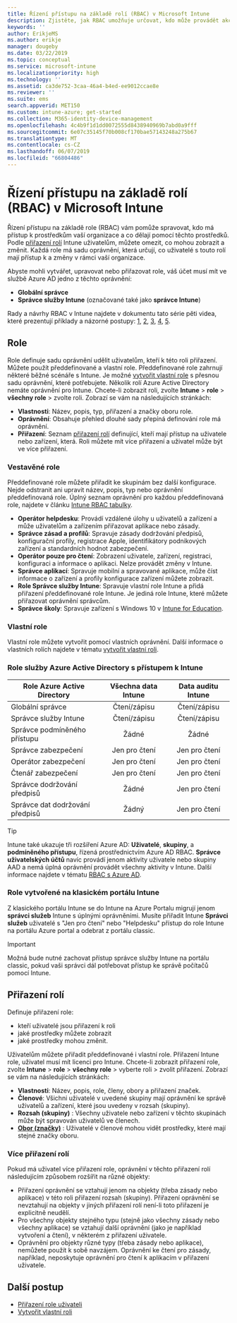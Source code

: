```yaml
---
title: Řízení přístupu na základě rolí (RBAC) v Microsoft Intune
description: Zjistěte, jak RBAC umožňuje určovat, kdo může provádět akce a změny v Microsoft Intune.
keywords: ''
author: ErikjeMS
ms.author: erikje
manager: dougeby
ms.date: 03/22/2019
ms.topic: conceptual
ms.service: microsoft-intune
ms.localizationpriority: high
ms.technology: ''
ms.assetid: ca3de752-3caa-46a4-b4ed-ee9012ccae8e
ms.reviewer: ''
ms.suite: ems
search.appverid: MET150
ms.custom: intune-azure; get-started
ms.collection: M365-identity-device-management
ms.openlocfilehash: 4c4b9f1d1dd0072555d8438940969b7abd0a9fff
ms.sourcegitcommit: 6e07c35145f70b008cf170bae57143248a275b67
ms.translationtype: MT
ms.contentlocale: cs-CZ
ms.lasthandoff: 06/07/2019
ms.locfileid: "66804486"
---
```

# <a name="role-based-access-control-rbac-with-microsoft-intune"></a>Řízení přístupu na základě rolí (RBAC) v Microsoft Intune

Řízení přístupu na základě role (RBAC) vám pomůže spravovat, kdo má přístup k prostředkům vaší organizace a co dělají pomocí těchto prostředků.  Podle [přiřazení rolí](assign-role.md) Intune uživatelům, můžete omezit, co mohou zobrazit a změnit. Každá role má sadu oprávnění, která určují, co uživatelé s touto rolí mají přístup k a změny v rámci vaší organizace.

Abyste mohli vytvářet, upravovat nebo přiřazovat role, váš účet musí mít ve službě Azure AD jedno z těchto oprávnění:
- **Globální správce**
- **Správce služby Intune** (označované také jako **správce Intune**)

Rady a návrhy RBAC v Intune najdete v dokumentu tato série pěti videa, které prezentují příklady a názorné postupy: [1](https://www.youtube.com/watch?v=5deXLMLcnKY), [2](https://www.youtube.com/watch?v=38dnMBLuxbQ), [3](https://www.youtube.com/watch?v=6vqg9cAkMbY), [4](https://www.youtube.com/watch?v=5yOLajFFMHE), [5](https://www.youtube.com/watch?v=P5DDvsSF4Wk).

## <a name="roles"></a>Role
Role definuje sadu oprávnění udělit uživatelům, kteří k této roli přiřazení.
Můžete použít předdefinované a vlastní role. Předdefinované role zahrnují některé běžné scénáře s Intune. Je možné [vytvořit vlastní role](create-custom-role.md) s přesnou sadu oprávnění, které potřebujete. Několik rolí Azure Active Directory nemáte oprávnění pro Intune.
Chcete-li zobrazit roli, zvolte **Intune** > **role** > **všechny role** > zvolte roli. Zobrazí se vám na následujících stránkách:

-   **Vlastnosti**: Název, popis, typ, přiřazení a značky oboru role. 
-   **Oprávnění**: Obsahuje přehled dlouhé sady přepíná definování role má oprávnění.
-   **Přiřazení**: Seznam [přiřazení rolí]( assign-role.md) definující, kteří mají přístup na uživatele nebo zařízení, která. Roli můžete mít více přiřazení a uživatel může být ve více přiřazení.

### <a name="built-in-roles"></a>Vestavěné role
Předdefinované role můžete přiřadit ke skupinám bez další konfigurace. Nejde odstranit ani upravit název, popis, typ nebo oprávnění předdefinovaná role. Úplný seznam oprávnění pro každou předdefinovaná role, najdete v článku [Intune RBAC tabulky](https://gallery.technet.microsoft.com/Intune-RBAC-table-2e3c9a1a).

- **Operátor helpdesku**: Provádí vzdálené úlohy u uživatelů a zařízení a může uživatelům a zařízením přiřazovat aplikace nebo zásady.
- **Správce zásad a profilů**: Spravuje zásady dodržování předpisů, konfigurační profily, registrace Apple, identifikátory podnikových zařízení a standardních hodnot zabezpečení.
- **Operátor pouze pro čtení**: Zobrazení uživatele, zařízení, registraci, konfiguraci a informace o aplikaci. Nelze provádět změny v Intune.
- **Správce aplikací**: Spravuje mobilní a spravované aplikace, může číst informace o zařízení a profily konfigurace zařízení můžete zobrazit.
- **Role Správce služby Intune**: Spravuje vlastní role Intune a přidá přiřazení předdefinované role Intune. Je jediná role Intune, které můžete přiřazovat oprávnění správcům.
- **Správce školy**: Spravuje zařízení s Windows 10 v [Intune for Education](introduction-intune-education.md).

### <a name="custom-roles"></a>Vlastní role
Vlastní role můžete vytvořit pomocí vlastních oprávnění. Další informace o vlastních rolích najdete v tématu [vytvořit vlastní roli](create-custom-role.md).

### <a name="azure-active-directory-roles-with-intune-access"></a>Role služby Azure Active Directory s přístupem k Intune
| Role Azure Active Directory | Všechna data Intune | Data auditu Intune |
| --- | :---: | :---: |
| Globální správce | Čtení/zápisu | Čtení/zápisu |
| Správce služby Intune | Čtení/zápisu | Čtení/zápisu |
| Správce podmíněného přístupu | Žádné | Žádné |
| Správce zabezpečení | Jen pro čtení | Jen pro čtení |
| Operátor zabezpečení | Jen pro čtení | Jen pro čtení |
| Čtenář zabezpečení | Jen pro čtení | Jen pro čtení |
| Správce dodržování předpisů | Žádné | Jen pro čtení |
| Správce dat dodržování předpisů | Žádný | Jen pro čtení |

> [!TIP]
> Intune také ukazuje tři rozšíření Azure AD: **Uživatelé**, **skupiny**, a **podmíněného přístupu**, řízená prostřednictvím Azure AD RBAC. **Správce uživatelských účtů** navíc provádí jenom aktivity uživatele nebo skupiny AAD a nemá úplná oprávnění provádět všechny aktivity v Intune. Další informace najdete v tématu [RBAC s Azure AD](https://docs.microsoft.com/azure/active-directory/active-directory-assign-admin-roles).
### <a name="roles-created-in-the-intune-classic-portal"></a>Role vytvořené na klasickém portálu Intune
Z klasického portálu Intune se do Intune na Azure Portalu migrují jenom **správci služeb** Intune s úplnými oprávněními. Musíte přiřadit Intune **Správci služeb** uživatelé s "Jen pro čtení" nebo "Helpdesku" přístup do role Intune na portálu Azure portal a odebrat z portálu classic.
> [!IMPORTANT]
> Možná bude nutné zachovat přístup správce služby Intune na portálu classic, pokud vaši správci dál potřebovat přístup ke správě počítačů pomocí Intune.

## <a name="role-assignments"></a>Přiřazení rolí
Definuje přiřazení role:

- kteří uživatelé jsou přiřazení k roli
- jaké prostředky můžete zobrazit
- jaké prostředky mohou změnit.

Uživatelům můžete přiřadit předdefinované i vlastní role. Přiřazení Intune role, uživatel musí mít licenci pro Intune.
Chcete-li zobrazit přiřazení role, zvolte **Intune** > **role** > **všechny role** > vyberte roli > zvolit přiřazení. Zobrazí se vám na následujících stránkách:

-   **Vlastnosti**: Název, popis, role, členy, obory a přiřazení značek.
-   **Členové**: Všichni uživatelé v uvedené skupiny mají oprávnění ke správě uživatelů a zařízení, které jsou uvedeny v rozsah (skupiny).
-   **Rozsah (skupiny)** : Všechny uživatele nebo zařízení v těchto skupinách může být spravován uživatelů ve členech.
-   **[Obor (značky)](scope-tags.md)** : Uživatelé v členové mohou vidět prostředky, které mají stejné značky oboru.

### <a name="multiple-role-assignments"></a>Více přiřazení rolí
Pokud má uživatel více přiřazení role, oprávnění v těchto přiřazení rolí následujícím způsobem rozšířit na různé objekty:

- Přiřazení oprávnění se vztahují jenom na objekty (třeba zásady nebo aplikace) v této roli přiřazení rozsah (skupiny). Přiřazení oprávnění se nevztahují na objekty v jiných přiřazení rolí není-li toto přiřazení je explicitně neudělí.
- Pro všechny objekty stejného typu (stejně jako všechny zásady nebo všechny aplikace) se vztahují další oprávnění (jako je například vytvoření a čtení), v některém z přiřazení uživatele.
- Oprávnění pro objekty různé typy (třeba zásady nebo aplikace), nemůžete použít k sobě navzájem. Oprávnění ke čtení pro zásady, například, neposkytuje oprávnění pro čtení k aplikacím v přiřazení uživatele.

## <a name="next-steps"></a>Další postup
- [Přiřazení role uživateli](assign-role.md)
- [Vytvořit vlastní roli](create-custom-role.md)
